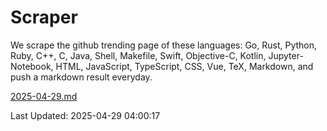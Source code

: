 # Scraper

We scrape the github trending page of these languages: Go, Rust, Python, Ruby, C++, C, Java, Shell, Makefile, Swift, Objective-C, Kotlin, Jupyter-Notebook, HTML, JavaScript, TypeScript, CSS, Vue, TeX, Markdown, and push a markdown result everyday.

[2025-04-29.md](https://github.com/yangwenmai/github-trending-backup/blob/master/2025-04-29.md)

Last Updated: 2025-04-29 04:00:17